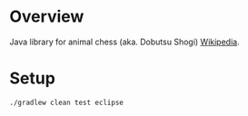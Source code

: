 # Overview
Java library for animal chess (aka. Dobutsu Shogi) [Wikipedia](https://en.wikipedia.org/wiki/D%C5%8Dbutsu_sh%C5%8Dgi).

# Setup
```
./gradlew clean test eclipse
```

